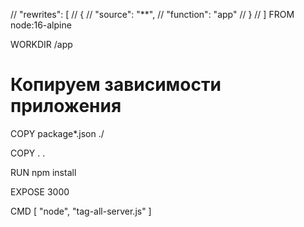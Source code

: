 // "rewrites": [
// {
// "source": "**",
// "function": "app"
// }
// ]
FROM node:16-alpine

WORKDIR /app

# Копируем зависимости приложения

COPY package\*.json ./

COPY . .

RUN npm install

EXPOSE 3000

CMD [ "node", "tag-all-server.js" ]
